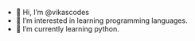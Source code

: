 - 👋 Hi, I’m @vikascodes
- 👀 I’m interested in learning programming languages.
- 🌱 I’m currently learning python.

<!---
vikascodes/vikascodes is a ✨ special ✨ repository because its `README.md` (this file) appears on your GitHub profile.
You can click the Preview link to take a look at your changes.
--->
